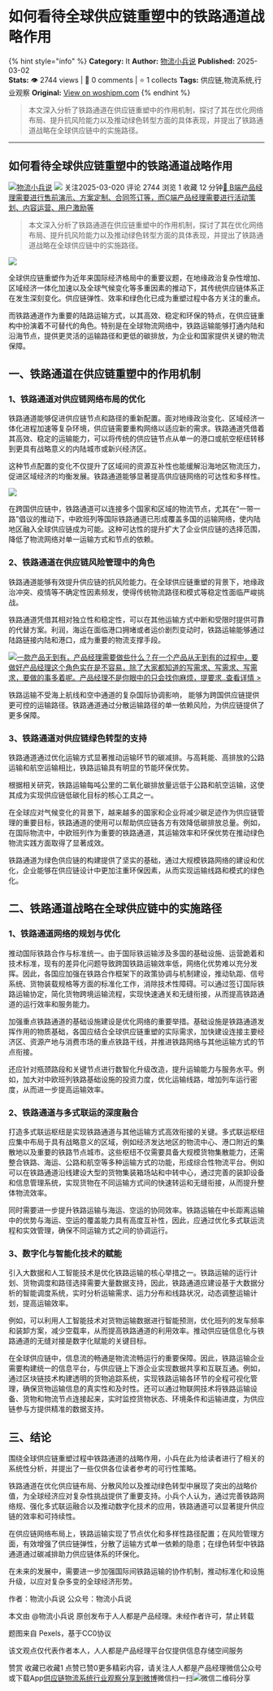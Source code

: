 # 如何看待全球供应链重塑中的铁路通道战略作用
{% hint style="info" %}
**Category:** It
**Author:** [物流小兵说](https://www.woshipm.com/u/658093)
**Published:** 2025-03-02  
**Stats:** 👁️ 2744 views | 💬 0 comments | ⭐ 1 collects
**Tags:** 供应链,物流系统,行业观察
**Original:** [View on woshipm.com](https://www.woshipm.com/it/6186576.html)
{% endhint %}
> 本文深入分析了铁路通道在供应链重塑中的作用机制，探讨了其在优化网络布局、提升抗风险能力以及推动绿色转型方面的具体表现，并提出了铁路通道战略在全球供应链中的实施路径。

---

## 如何看待全球供应链重塑中的铁路通道战略作用

[![](https://static.woshipm.com/view/woshipm_api_def_20241230105723_1637.jpg?imageView2/1/w/72/h/72/q/100)](https://www.woshipm.com/u/658093)[物流小兵说](https://www.woshipm.com/u/658093) ![](https://static.woshipm.com/tag/1101_1@2x.png) 关注2025-03-020 评论 2744 浏览 1 收藏 12 分钟[🔗 B端产品经理需要进行售前演示、方案定制、合同签订等，而C端产品经理需要进行活动策划、内容运营、用户激励等](https://ke.qidianla.com/courses/bcpm)

> 本文深入分析了铁路通道在供应链重塑中的作用机制，探讨了其在优化网络布局、提升抗风险能力以及推动绿色转型方面的具体表现，并提出了铁路通道战略在全球供应链中的实施路径。

![](https://image.woshipm.com/2024/07/15/8d14c218-427d-11ef-93cd-00163e142b65.png)

全球供应链重塑作为近年来国际经济格局中的重要议题，在地缘政治复杂性增加、区域经济一体化加速以及全球气候变化等多重因素的推动下，其传统供应链体系正在发生深刻变化。供应链弹性、效率和绿色化已成为重塑过程中各方关注的重点。

而铁路通道作为重要的陆路运输方式，以其高效、稳定和环保的特点，在供应链重构中扮演着不可替代的角色。特别是在全球物流网络中，铁路运输能够打通内陆和沿海节点，提供更灵活的运输路径和更低的碳排放，为企业和国家提供关键的物流保障。

## 一、铁路通道在供应链重塑中的作用机制

### 1、铁路通道对供应链网络布局的优化

铁路通道能够促进供应链节点和路径的重新配置。面对地缘政治变化、区域经济一体化进程加速等复杂环境，供应链需要重构网络以适应新的需求。铁路通道凭借着其高效、稳定的运输能力，可以将传统的供应链节点从单一的港口或航空枢纽转移到更具有战略意义的内陆城市或新兴经济区。

这种节点配置的变化不仅提升了区域间的资源互补性也能缓解沿海地区物流压力，促进区域经济的均衡发展。铁路通道能够显著提高供应链网络的可达性和多样性。

![](https://image.woshipm.com/2025/03/01/5ac667ce-f666-11ef-8a16-00163e09d72f.png)

在跨国供应链中，铁路通道可以连接多个国家和区域的物流节点，尤其在“一带一路”倡议的推动下，中欧班列等国际铁路通道已形成覆盖多国的运输网络，使内陆地区融入全球供应链成为可能。这种可达性的提升扩大了企业供应链的选择范围，降低了物流网络对单一运输方式和节点的依赖。

### 2、铁路通道在供应链风险管理中的角色

铁路通道能够有效提升供应链的抗风险能力。在全球供应链重塑的背景下，地缘政治冲突、疫情等不确定性因素频发，使得传统物流路径和模式等稳定性面临严峻挑战。

铁路通道凭借其相对独立性和稳定性，可以在其他运输方式中断和受限时提供可靠的代替方案。利润，海运在面临港口拥堵或者运价剧烈变动时，铁路运输能够通过陆路链接内陆和港口，成为重要的物流支撑手段。

[![](https://image.woshipm.com/2023/08/02/58dc678c-30e3-11ee-88e7-00163e0b5ff3.png)一款产品无到有，产品经理需要做些什么？在一个产品从无到有的过程中，要做好产品经理这个角色实在是不容易，除了大家都知道的写需求、写需求、写需求，要做的事多着呢。产品经理不是你眼中的只会找你麻烦，提要求..查看详情 >](https://ke.qidianla.com/courses/bcpm)

铁路运输不受海上航线和空中通道的复杂国际协调影响， 能够为跨国供应链提供更可控的运输路径。铁路通道通过分散运输路径的单一依赖风险，为供应链提供了更多保障。

### 3、铁路通道对供应链绿色转型的支持

铁路通道通过优化运输方式显著推动运输环节的碳减排。与高耗能、高排放的公路运输和航空运输相比，铁路运输具有明显的节能环保优势。

根据相关研究，铁路运输每吨公里的二氧化碳排放量远低于公路和航空运输，这使其成为实现供应链低碳化目标的核心工具之一。

在全球应对气候变化的背景下，越来越多的国家和企业将减少碳足迹作为供应链管理的重要目标，铁路通道的使用可以帮助供应链各方有效降低碳排放总量。例如，在国际物流中，中欧班列作为重要的铁路通道，其运输效率和环保优势在推动绿色物流实践方面取得了显著成效。

铁路通道为绿色供应链的构建提供了坚实的基础，通过大规模铁路网络的建设和优化，企业能够在供应链设计中更加注重环保因素，从而实现运输线路和模式的绿色化。

## 二、铁路通道战略在全球供应链中的实施路径

### 1、铁路通道网络的规划与优化

推动国际铁路合作与标准统一。由于国际铁运输涉及多国的基础设施、运营跪着和技术标准，现有的差异化问题导致跨国铁路运输效率低，网络化优势难以充分发挥。因此，各国应加强在铁路合作框架下的政策协调与机制建设，推动轨距、信号系统、货物装载规格等方面的标准化工作，消除技术性障碍。可以通过签订国际铁路运输协定，简化货物跨境运输流程，实现快速通关和无缝衔接，从而提高铁路通道的运行效率和服务能力。

加强重点铁路通道的基础设施建设是优化网络的重要举措。基础设施是铁路通道发挥作用的物质基础，各国应结合全球供应链重塑的实际需求，加快建设连接主要经济区、资源产地与消费市场的重点铁路干线，并推进铁路网络与其他运输方式的节点衔接。

还应针对瓶颈路段和关键节点进行数智化升级改造，提升运输能力与服务水平。例如，加大对中欧班列铁路基础设施的投资力度，优化运输线路，增加列车运行密度，从而进一步提高运输效率。

### 2、铁路通道与多式联运的深度融合

打造多式联运枢纽是实现铁路通道与其他运输方式高效衔接的关键。多式联运枢纽应集中布局于具有战略意义的区域，例如经济发达地区的物流中心、港口附近的集散地以及重要的铁路节点城市。这些枢纽不仅需要具备大规模货物集散能力，还需整合铁路、海运、公路和航空等多种运输方式的功能，形成综合性物流平台。例如可以在铁路通道沿线建设大型的货物集装箱场站和中转中心，通过完善的装卸设备和信息管理系统，实现货物在不同运输方式间的快速转运和无缝衔接，从而提升整体物流效率。

同时需要进一步提升铁路运输与海运、空运的协同效率。铁路运输在中长距离运输中的优势与海运、空运的覆盖能力具有高度互补性，因此，应通过优化多式联运流程和实效管理，确保不同运输方式之间的协调运行。

### 3、数字化与智能化技术的赋能

引入大数据和人工智能技术是优化铁路运输的核心举措之一。铁路运输的运行计划、货物调度和路径选择需要大量数据支持，因此，铁路通道应建设基于大数据分析的智能调度系统，实时分析运输需求、运力分布和线路状况，动态调整运输计划，提高运输效率。

例如，可以利用人工智能技术对货物运输数据进行智能预测，优化班列的发车频率和装卸方案，减少空载率，从而提高铁路通道的利用效率。推动供应链信息化与铁路通道的无缝对接是数字化赋能的关键目标。

在全球供应链中，信息流的畅通是物流流畅运行的重要保障。因此，铁路运输企业需要构建统一的信息平台，与供应链上下游企业实现数据共享和互联互通。例如，通过区块链技术构建透明的货物追踪系统，实现铁路运输各环节的全程可视化管理，确保货物运输信息的真实性和及时性。还可以通过物联网技术将铁路运输设备、货物和物流节点连接起来，实时监控货物状态、环境条件和运输进度，为供应链参与方提供精准的数据支持。

## 三、结论

围绕全球供应链重塑过程中铁路通道的战略作用，小兵在此为给读者进行了相关的系统性分析，并提出了一些仅供各位读者参考的可行性策略。

铁路通道在优化供应链布局、分散风险以及推动绿色转型中展现了突出的战略价值，为全球经济应对复杂性挑战提供了重要支持。小兵个人认为，通过完善铁路网络规、强化多式联运融合以及推动数字化技术的应用，铁路通道可以显著提升供应链的效率和可持续性。

在供应链网络布局上，铁路运输实现了节点优化和多样性路径配置；在风险管理方面，有效增强了供应链弹性，分散了运输方式单一依赖的隐患；在绿色转型中铁路通道通过碳减排助力供应链体系的环保化。

在未来的发展中，需要进一步加强国际间铁路运输的协作机制，推动标准化和设施升级，以应对复杂多变的全球经济形势。

作者：物流小兵说 公众号：物流小兵说

本文由 @物流小兵说 原创发布于人人都是产品经理。未经作者许可，禁止转载

题图来自 Pexels，基于CC0协议

该文观点仅代表作者本人，人人都是产品经理平台仅提供信息存储空间服务

赞赏 收藏已收藏1 点赞已赞0更多精彩内容，请关注人人都是产品经理微信公众号或下载App[供应链](https://www.woshipm.com/tag/%e4%be%9b%e5%ba%94%e9%93%be)[物流系统](https://www.woshipm.com/tag/%e7%89%a9%e6%b5%81%e7%b3%bb%e7%bb%9f)[行业观察](https://www.woshipm.com/tag/%e8%a1%8c%e4%b8%9a%e8%a7%82%e5%af%9f)[分享到微博](https://service.weibo.com/share/share.php?appkey=2775287854&title=如何看待全球供应链重塑中的铁路通道战略作用&url=https://www.woshipm.com/it/6186576.html&pic=https://image.woshipm.com/2024/07/15/8d14c218-427d-11ef-93cd-00163e142b65.png)微信扫一扫![微信二维码](https://api.pwmqr.com/qrcode/create/?url=https://www.woshipm.com/it/6186576.html)分享